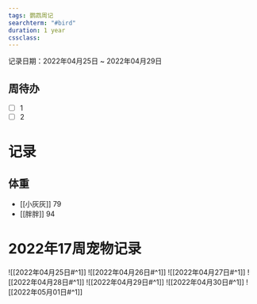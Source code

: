 ```yaml
---
tags: 鹦鹉周记
searchterm: "#bird"
duration: 1 year
cssclass: 
---
```


记录日期：2022年04月25日 ~ 2022年04月29日

## 周待办
- [ ] 1
- [ ] 2

# 记录
## 体重
- [[小灰灰]]
 79
- [[胖胖]]
 94

# 2022年17周宠物记录
![[2022年04月25日#^1]] 
![[2022年04月26日#^1]] 
![[2022年04月27日#^1]] 
![[2022年04月28日#^1]] 
![[2022年04月29日#^1]] 
![[2022年04月30日#^1]] 
![[2022年05月01日#^1]] 

